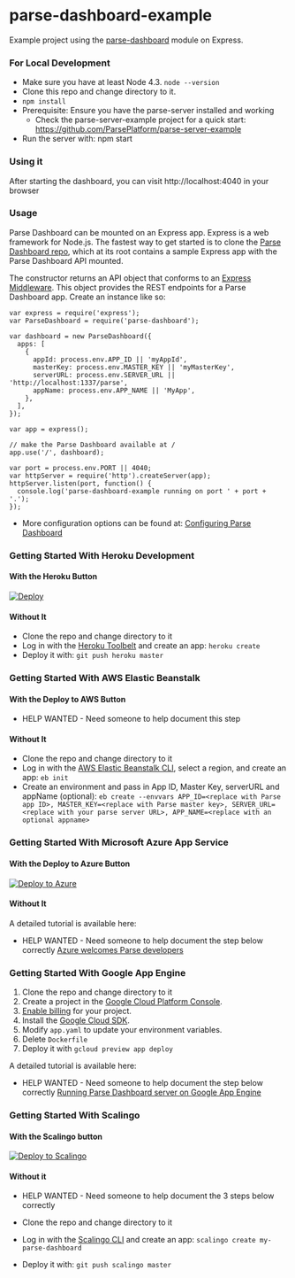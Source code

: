 # parse-dashboard-example

Example project using the [parse-dashboard](https://github.com/ParsePlatform/parse-dashboard) module on Express.

### For Local Development

* Make sure you have at least Node 4.3. `node --version`
* Clone this repo and change directory to it.
* `npm install`
* Prerequisite: Ensure you have the parse-server installed and working
  * Check the parse-server-example project for a quick start: https://github.com/ParsePlatform/parse-server-example
* Run the server with: npm start

### Using it

After starting the dashboard, you can visit http://localhost:4040 in your browser

### Usage
Parse Dashboard can be mounted on an Express app. Express is a web framework for Node.js. The fastest way to get started is to clone the [Parse Dashboard repo](https://github.com/ParsePlatform/parse-dashboard), which at its root contains a sample Express app with the Parse Dashboard API mounted.

The constructor returns an API object that conforms to an [Express Middleware](http://expressjs.com/en/api.html#app.use). This object provides the REST endpoints for a Parse Dashboard app. Create an instance like so:

```
var express = require('express');
var ParseDashboard = require('parse-dashboard');

var dashboard = new ParseDashboard({
  apps: [
    {
      appId: process.env.APP_ID || 'myAppId',
      masterKey: process.env.MASTER_KEY || 'myMasterKey',
      serverURL: process.env.SERVER_URL || 'http://localhost:1337/parse',
      appName: process.env.APP_NAME || 'MyApp',
    },
  ],
});

var app = express();

// make the Parse Dashboard available at /
app.use('/', dashboard);

var port = process.env.PORT || 4040;
var httpServer = require('http').createServer(app);
httpServer.listen(port, function() {
  console.log('parse-dashboard-example running on port ' + port + '.');
});
```

* More configuration options can be found at: [Configuring Parse Dashboard](https://github.com/ParsePlatform/parse-dashboard#configuring-parse-dashboard)

### Getting Started With Heroku Development

#### With the Heroku Button

[![Deploy](https://www.herokucdn.com/deploy/button.png)](https://heroku.com/deploy)

#### Without It

* Clone the repo and change directory to it
* Log in with the [Heroku Toolbelt](https://toolbelt.heroku.com/) and create an app: `heroku create`
* Deploy it with: `git push heroku master`

### Getting Started With AWS Elastic Beanstalk

#### With the Deploy to AWS Button

* HELP WANTED - Need someone to help document this step

#### Without It

* Clone the repo and change directory to it
* Log in with the [AWS Elastic Beanstalk CLI](https://docs.aws.amazon.com/elasticbeanstalk/latest/dg/eb-cli3-install.html), select a region, and create an app: `eb init`
* Create an environment and pass in App ID, Master Key, serverURL and appName (optional): `eb create --envvars APP_ID=<replace with Parse app ID>, MASTER_KEY=<replace with Parse master key>, SERVER_URL=<replace with your parse server URL>, APP_NAME=<replace with an optional appname>`

### Getting Started With Microsoft Azure App Service

#### With the Deploy to Azure Button

[![Deploy to Azure](http://azuredeploy.net/deploybutton.png)](https://azuredeploy.net/)

#### Without It

A detailed tutorial is available here:
* HELP WANTED - Need someone to help document the step below correctly
[Azure welcomes Parse developers](https://azure.microsoft.com/en-us/blog/azure-welcomes-parse-developers/)


### Getting Started With Google App Engine

1. Clone the repo and change directory to it
1. Create a project in the [Google Cloud Platform Console](https://console.cloud.google.com/).
1. [Enable billing](https://console.cloud.google.com/project/_/settings) for your project.
1. Install the [Google Cloud SDK](https://cloud.google.com/sdk/).
1. Modify `app.yaml` to update your environment variables.
1. Delete `Dockerfile`
1. Deploy it with `gcloud preview app deploy`

A detailed tutorial is available here:
* HELP WANTED - Need someone to help document the step below correctly
[Running Parse Dashboard server on Google App Engine](https://cloud.google.com/nodejs/resources/frameworks/parse-server)

### Getting Started With Scalingo

#### With the Scalingo button

[![Deploy to Scalingo](https://cdn.scalingo.com/deploy/button.svg)](https://my.scalingo.com/deploy)

#### Without it

* HELP WANTED - Need someone to help document the 3 steps below correctly

* Clone the repo and change directory to it
* Log in with the [Scalingo CLI](http://cli.scalingo.com/) and create an app: `scalingo create my-parse-dashboard`
* Deploy it with: `git push scalingo master`
